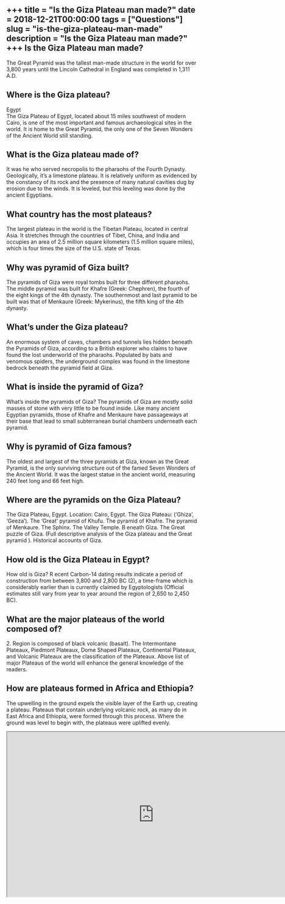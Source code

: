 +++
title = "Is the Giza Plateau man made?"
date = 2018-12-21T00:00:00
tags = ["Questions"]
slug = "is-the-giza-plateau-man-made"
description = "Is the Giza Plateau man made?"
+++
Is the Giza Plateau man made?
-----------------------------

The Great Pyramid was the tallest man-made structure in the world for over 3,800 years until the Lincoln Cathedral in England was completed in 1,311 A.D.

Where is the Giza plateau?
--------------------------

Egypt  
The Giza Plateau of Egypt, located about 15 miles southwest of modern Cairo, is one of the most important and famous archaeological sites in the world. It is home to the Great Pyramid, the only one of the Seven Wonders of the Ancient World still standing.

What is the Giza plateau made of?
---------------------------------

It was he who served necropolis to the pharaohs of the Fourth Dynasty. Geologically, it’s a limestone plateau. It is relatively uniform as evidenced by the constancy of its rock and the presence of many natural cavities dug by erosion due to the winds. It is leveled, but this leveling was done by the ancient Egyptians.

What country has the most plateaus?
-----------------------------------

The largest plateau in the world is the Tibetan Plateau, located in central Asia. It stretches through the countries of Tibet, China, and India and occupies an area of 2.5 million square kilometers (1.5 million square miles), which is four times the size of the U.S. state of Texas.

Why was pyramid of Giza built?
------------------------------

The pyramids of Giza were royal tombs built for three different pharaohs. The middle pyramid was built for Khafre (Greek: Chephren), the fourth of the eight kings of the 4th dynasty. The southernmost and last pyramid to be built was that of Menkaure (Greek: Mykerinus), the fifth king of the 4th dynasty.

What’s under the Giza plateau?
------------------------------

An enormous system of caves, chambers and tunnels lies hidden beneath the Pyramids of Giza, according to a British explorer who claims to have found the lost underworld of the pharaohs. Populated by bats and venomous spiders, the underground complex was found in the limestone bedrock beneath the pyramid field at Giza.

What is inside the pyramid of Giza?
-----------------------------------

What’s inside the pyramids of Giza? The pyramids of Giza are mostly solid masses of stone with very little to be found inside. Like many ancient Egyptian pyramids, those of Khafre and Menkaure have passageways at their base that lead to small subterranean burial chambers underneath each pyramid.

Why is pyramid of Giza famous?
------------------------------

The oldest and largest of the three pyramids at Giza, known as the Great Pyramid, is the only surviving structure out of the famed Seven Wonders of the Ancient World. It was the largest statue in the ancient world, measuring 240 feet long and 66 feet high.

Where are the pyramids on the Giza Plateau?
-------------------------------------------

The Giza Plateau, Egypt. Location: Cairo, Egypt. The Giza Plateau: (‘Ghiza’, ‘Geeza’). The ‘Great’ pyramid of Khufu. The pyramid of Khafre. The pyramid of Menkaure. The Sphinx. The Valley Temple. B eneath Giza. The Great puzzle of Giza. (Full descriptive analysis of the Giza plateau and the Great pyramid ). Historical accounts of Giza.

How old is the Giza Plateau in Egypt?
-------------------------------------

How old is Giza? R ecent Carbon-14 dating results indicate a period of construction from between 3,800 and 2,800 BC (2), a time-frame which is considerably earlier than is currently claimed by Egyptologists (Official estimates still vary from year to year around the region of 2,650 to 2,450 BC).

What are the major plateaus of the world composed of?
-----------------------------------------------------

2\. Region is composed of black volcanic (basalt). The Intermontane Plateaux, Piedmont Plateaux, Dome Shaped Plateaux, Continental Plateaux, and Volcanic Plateaux are the classification of the Plateaux. Above list of major Plateaus of the world will enhance the general knowledge of the readers.

How are plateaus formed in Africa and Ethiopia?
-----------------------------------------------

The upwelling in the ground expels the visible layer of the Earth up, creating a plateau. Plateaus that contain underlying volcanic rock, as many do in East Africa and Ethiopia, were formed through this process. Where the ground was level to begin with, the plateaus were uplifted evenly.

<iframe allow="accelerometer; autoplay; clipboard-write; encrypted-media; gyroscope; picture-in-picture" allowfullscreen="" class="__youtube_prefs__  epyt-is-override  no-lazyload" data-no-lazy="1" data-origheight="433" data-origwidth="770" data-skipgform_ajax_framebjll="" height="433" id="_ytid_19013" loading="lazy" src="https://www.youtube.com/embed/Xtc0LQuA3z4?enablejsapi=1&autoplay=0&cc_load_policy=0&cc_lang_pref=&iv_load_policy=1&loop=0&modestbranding=0&rel=1&fs=1&playsinline=0&autohide=2&theme=dark&color=red&controls=1&" title="YouTube player" width="770"></iframe>